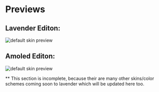 # Previews

## Lavender Editon:

<img src="https://lavender-discord.github.io/Lavender/assets/previews/lavender.png" alt="default skin preview">

## Amoled Editon:

<img src="https://lavender-discord.github.io/Lavender/assets/previews/amoled.png" alt="default skin preview">



** This section is incomplete, because their are many other skins/color schemes coming soon to lavender which will be updated here too.